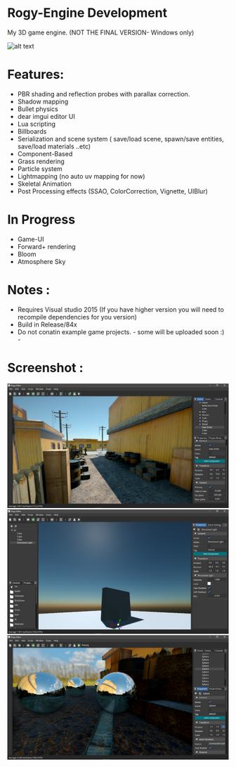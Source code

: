 # Rogy-Engine Development
My 3D game engine.
(NOT THE FINAL VERSION- Windows only)

![alt text](https://github.com/RogyDev/Rogy-Engine-/blob/main/Rogy/core/BG.png?raw=true)
# Features:
- PBR shading and reflection probes with parallax correction.
- Shadow mapping
- Bullet physics
- dear imgui editor UI
- Lua scripting
- Billboards
- Serialization and scene system ( save/load scene, spawn/save entities, save/load materials  ..etc)
- Component-Based
- Grass rendering
- Particle system
- Lightmapping (no auto uv mapping for now)
- Skeletal Animation
- Post Processing effects (SSAO, ColorCorrection, Vignette, UIBlur)
# In Progress
- Game-UI
- Forward+ rendering 
- Bloom
- Atmosphere Sky
# Notes : 
- Requires Visual studio 2015 (If you have higher version you will need to recompile dependencies for you version)
- Build in Release/84x 
- Do not conatin example game projects. - some will be uploaded soon :) -

# Screenshot : 
![alt text](https://github.com/RogyDev/Rogy-Engine-/blob/main/Rogy/Screenshot/screen2.png?raw=true)
![alt text](https://github.com/RogyDev/Rogy-Engine-/blob/main/Rogy/Screenshot/sky.png?raw=true)
![alt text](https://github.com/RogyDev/Rogy-Engine-/blob/main/Rogy/Screenshot/rscreen3.png?raw=true)


